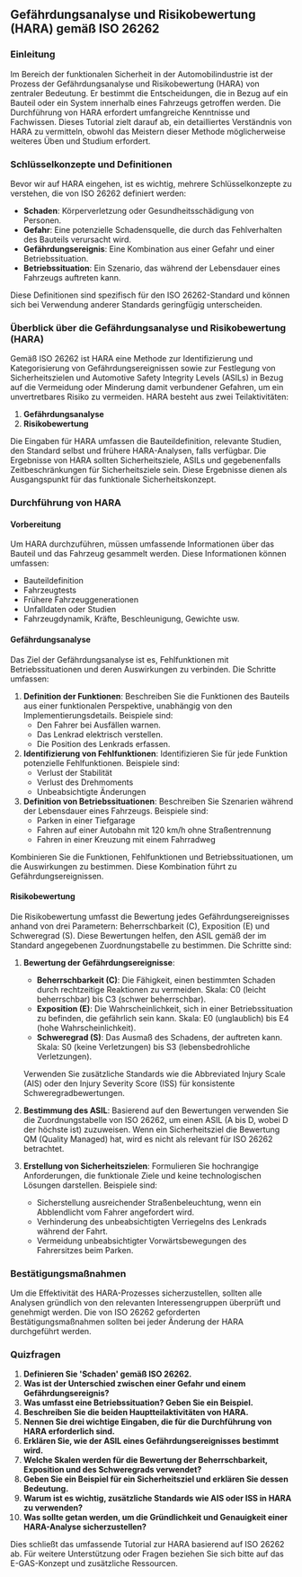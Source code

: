 
## Gefährdungsanalyse und Risikobewertung (HARA) gemäß ISO 26262

### Einleitung

Im Bereich der funktionalen Sicherheit in der Automobilindustrie ist der Prozess der Gefährdungsanalyse und Risikobewertung (HARA) von zentraler Bedeutung. Er bestimmt die Entscheidungen, die in Bezug auf ein Bauteil oder ein System innerhalb eines Fahrzeugs getroffen werden. Die Durchführung von HARA erfordert umfangreiche Kenntnisse und Fachwissen. Dieses Tutorial zielt darauf ab, ein detailliertes Verständnis von HARA zu vermitteln, obwohl das Meistern dieser Methode möglicherweise weiteres Üben und Studium erfordert.

### Schlüsselkonzepte und Definitionen

Bevor wir auf HARA eingehen, ist es wichtig, mehrere Schlüsselkonzepte zu verstehen, die von ISO 26262 definiert werden:

- **Schaden**: Körperverletzung oder Gesundheitsschädigung von Personen.
- **Gefahr**: Eine potenzielle Schadensquelle, die durch das Fehlverhalten des Bauteils verursacht wird.
- **Gefährdungsereignis**: Eine Kombination aus einer Gefahr und einer Betriebssituation.
- **Betriebssituation**: Ein Szenario, das während der Lebensdauer eines Fahrzeugs auftreten kann.

Diese Definitionen sind spezifisch für den ISO 26262-Standard und können sich bei Verwendung anderer Standards geringfügig unterscheiden.

### Überblick über die Gefährdungsanalyse und Risikobewertung (HARA)

Gemäß ISO 26262 ist HARA eine Methode zur Identifizierung und Kategorisierung von Gefährdungsereignissen sowie zur Festlegung von Sicherheitszielen und Automotive Safety Integrity Levels (ASILs) in Bezug auf die Vermeidung oder Minderung damit verbundener Gefahren, um ein unvertretbares Risiko zu vermeiden. HARA besteht aus zwei Teilaktivitäten:

1. **Gefährdungsanalyse**
2. **Risikobewertung**

Die Eingaben für HARA umfassen die Bauteildefinition, relevante Studien, den Standard selbst und frühere HARA-Analysen, falls verfügbar. Die Ergebnisse von HARA sollten Sicherheitsziele, ASILs und gegebenenfalls Zeitbeschränkungen für Sicherheitsziele sein. Diese Ergebnisse dienen als Ausgangspunkt für das funktionale Sicherheitskonzept.

### Durchführung von HARA

#### Vorbereitung

Um HARA durchzuführen, müssen umfassende Informationen über das Bauteil und das Fahrzeug gesammelt werden. Diese Informationen können umfassen:

- Bauteildefinition
- Fahrzeugtests
- Frühere Fahrzeuggenerationen
- Unfalldaten oder Studien
- Fahrzeugdynamik, Kräfte, Beschleunigung, Gewichte usw.

#### Gefährdungsanalyse

Das Ziel der Gefährdungsanalyse ist es, Fehlfunktionen mit Betriebssituationen und deren Auswirkungen zu verbinden. Die Schritte umfassen:

1. **Definition der Funktionen**: Beschreiben Sie die Funktionen des Bauteils aus einer funktionalen Perspektive, unabhängig von den Implementierungsdetails. Beispiele sind:
   - Den Fahrer bei Ausfällen warnen.
   - Das Lenkrad elektrisch verstellen.
   - Die Position des Lenkrads erfassen.
2. **Identifizierung von Fehlfunktionen**: Identifizieren Sie für jede Funktion potenzielle Fehlfunktionen. Beispiele sind:
   - Verlust der Stabilität
   - Verlust des Drehmoments
   - Unbeabsichtigte Änderungen
3. **Definition von Betriebssituationen**: Beschreiben Sie Szenarien während der Lebensdauer eines Fahrzeugs. Beispiele sind:
   - Parken in einer Tiefgarage
   - Fahren auf einer Autobahn mit 120 km/h ohne Straßentrennung
   - Fahren in einer Kreuzung mit einem Fahrradweg

Kombinieren Sie die Funktionen, Fehlfunktionen und Betriebssituationen, um die Auswirkungen zu bestimmen. Diese Kombination führt zu Gefährdungsereignissen.

#### Risikobewertung

Die Risikobewertung umfasst die Bewertung jedes Gefährdungsereignisses anhand von drei Parametern: Beherrschbarkeit (C), Exposition (E) und Schweregrad (S). Diese Bewertungen helfen, den ASIL gemäß der im Standard angegebenen Zuordnungstabelle zu bestimmen. Die Schritte sind:

1. **Bewertung der Gefährdungsereignisse**:

   - **Beherrschbarkeit (C)**: Die Fähigkeit, einen bestimmten Schaden durch rechtzeitige Reaktionen zu vermeiden. Skala: C0 (leicht beherrschbar) bis C3 (schwer beherrschbar).
   - **Exposition (E)**: Die Wahrscheinlichkeit, sich in einer Betriebssituation zu befinden, die gefährlich sein kann. Skala: E0 (unglaublich) bis E4 (hohe Wahrscheinlichkeit).
   - **Schweregrad (S)**: Das Ausmaß des Schadens, der auftreten kann. Skala: S0 (keine Verletzungen) bis S3 (lebensbedrohliche Verletzungen).

   Verwenden Sie zusätzliche Standards wie die Abbreviated Injury Scale (AIS) oder den Injury Severity Score (ISS) für konsistente Schweregradbewertungen.
2. **Bestimmung des ASIL**: Basierend auf den Bewertungen verwenden Sie die Zuordnungstabelle von ISO 26262, um einen ASIL (A bis D, wobei D der höchste ist) zuzuweisen. Wenn ein Sicherheitsziel die Bewertung QM (Quality Managed) hat, wird es nicht als relevant für ISO 26262 betrachtet.
3. **Erstellung von Sicherheitszielen**: Formulieren Sie hochrangige Anforderungen, die funktionale Ziele und keine technologischen Lösungen darstellen. Beispiele sind:

   - Sicherstellung ausreichender Straßenbeleuchtung, wenn ein Abblendlicht vom Fahrer angefordert wird.
   - Verhinderung des unbeabsichtigten Verriegelns des Lenkrads während der Fahrt.
   - Vermeidung unbeabsichtigter Vorwärtsbewegungen des Fahrersitzes beim Parken.

### Bestätigungsmaßnahmen

Um die Effektivität des HARA-Prozesses sicherzustellen, sollten alle Analysen gründlich von den relevanten Interessengruppen überprüft und genehmigt werden. Die von ISO 26262 geforderten Bestätigungsmaßnahmen sollten bei jeder Änderung der HARA durchgeführt werden.

### Quizfragen

1. **Definieren Sie 'Schaden' gemäß ISO 26262.**
2. **Was ist der Unterschied zwischen einer Gefahr und einem Gefährdungsereignis?**
3. **Was umfasst eine Betriebssituation? Geben Sie ein Beispiel.**
4. **Beschreiben Sie die beiden Hauptteilaktivitäten von HARA.**
5. **Nennen Sie drei wichtige Eingaben, die für die Durchführung von HARA erforderlich sind.**
6. **Erklären Sie, wie der ASIL eines Gefährdungsereignisses bestimmt wird.**
7. **Welche Skalen werden für die Bewertung der Beherrschbarkeit, Exposition und des Schweregrads verwendet?**
8. **Geben Sie ein Beispiel für ein Sicherheitsziel und erklären Sie dessen Bedeutung.**
9. **Warum ist es wichtig, zusätzliche Standards wie AIS oder ISS in HARA zu verwenden?**
10. **Was sollte getan werden, um die Gründlichkeit und Genauigkeit einer HARA-Analyse sicherzustellen?**

Dies schließt das umfassende Tutorial zur HARA basierend auf ISO 26262 ab. Für weitere Unterstützung oder Fragen beziehen Sie sich bitte auf das E-GAS-Konzept und zusätzliche Ressourcen.
